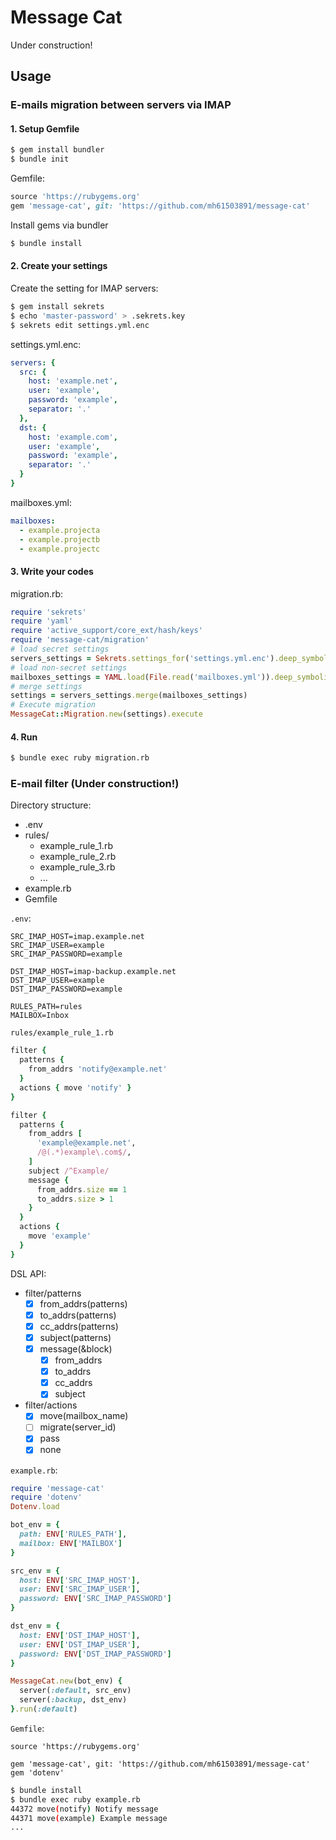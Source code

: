 # Message Cat

Under construction!

## Usage

### E-mails migration between servers via IMAP

#### 1. Setup Gemfile

```sh
$ gem install bundler
$ bundle init
```

Gemfile:

```ruby
source 'https://rubygems.org'
gem 'message-cat', git: 'https://github.com/mh61503891/message-cat'
```

Install gems via bundler

```sh
$ bundle install
```

#### 2. Create your settings

Create the setting for IMAP servers:

```sh
$ gem install sekrets
$ echo 'master-password' > .sekrets.key
$ sekrets edit settings.yml.enc
```

settings.yml.enc:

```yml
servers: {
  src: {
    host: 'example.net',
    user: 'example',
    password: 'example',
    separator: '.'
  },
  dst: {
    host: 'example.com',
    user: 'example',
    password: 'example',
    separator: '.'
  }
}
```

mailboxes.yml:

```yml
mailboxes:
  - example.projecta
  - example.projectb
  - example.projectc
```

#### 3. Write your codes

migration.rb:

```ruby
require 'sekrets'
require 'yaml'
require 'active_support/core_ext/hash/keys'
require 'message-cat/migration'
# load secret settings
servers_settings = Sekrets.settings_for('settings.yml.enc').deep_symbolize_keys
# load non-secret settings
mailboxes_settings = YAML.load(File.read('mailboxes.yml')).deep_symbolize_keys
# merge settings
settings = servers_settings.merge(mailboxes_settings)
# Execute migration
MessageCat::Migration.new(settings).execute
```

#### 4. Run

```sh
$ bundle exec ruby migration.rb
```


### E-mail filter (Under construction!)

Directory structure:

- .env
- rules/
  - example_rule_1.rb
  - example_rule_2.rb
  - example_rule_3.rb
  - ...
- example.rb
- Gemfile

`.env`:

```.env
SRC_IMAP_HOST=imap.example.net
SRC_IMAP_USER=example
SRC_IMAP_PASSWORD=example

DST_IMAP_HOST=imap-backup.example.net
DST_IMAP_USER=example
DST_IMAP_PASSWORD=example

RULES_PATH=rules
MAILBOX=Inbox
```

`rules/example_rule_1.rb`

```ruby
filter {
  patterns {
    from_addrs 'notify@example.net'
  }
  actions { move 'notify' }
}

filter {
  patterns {
    from_addrs [
      'example@example.net',
      /@(.*)example\.com$/,
    ]
    subject /^Example/
    message {
      from_addrs.size == 1
      to_addrs.size > 1
    }
  }
  actions {
    move 'example'
  }
}
```

DSL API:

- filter/patterns
  - [x] from_addrs(patterns)
  - [x] to_addrs(patterns)
  - [x] cc_addrs(patterns)
  - [x] subject(patterns)
  - [x] message(&block)
    - [x] from_addrs
    - [x] to_addrs
    - [x] cc_addrs
    - [x] subject
- filter/actions
  - [x] move(mailbox_name)
  - [ ] migrate(server_id)
  - [x] pass
  - [x] none

`example.rb`:

```ruby
require 'message-cat'
require 'dotenv'
Dotenv.load

bot_env = {
  path: ENV['RULES_PATH'],
  mailbox: ENV['MAILBOX']
}

src_env = {
  host: ENV['SRC_IMAP_HOST'],
  user: ENV['SRC_IMAP_USER'],
  password: ENV['SRC_IMAP_PASSWORD']
}

dst_env = {
  host: ENV['DST_IMAP_HOST'],
  user: ENV['DST_IMAP_USER'],
  password: ENV['DST_IMAP_PASSWORD']
}

MessageCat.new(bot_env) {
  server(:default, src_env)
  server(:backup, dst_env)
}.run(:default)
```

`Gemfile`:

```Gemfile
source 'https://rubygems.org'

gem 'message-cat', git: 'https://github.com/mh61503891/message-cat'
gem 'dotenv'
```

```sh
$ bundle install
$ bundle exec ruby example.rb
44372 move(notify) Notify message
44371 move(example) Example message
...
```
